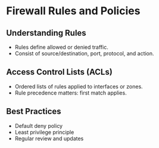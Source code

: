 # Firewall Rules and Policies

## Understanding Rules
- Rules define allowed or denied traffic.
- Consist of source/destination, port, protocol, and action.

## Access Control Lists (ACLs)
- Ordered lists of rules applied to interfaces or zones.
- Rule precedence matters: first match applies.

## Best Practices
- Default deny policy
- Least privilege principle
- Regular review and updates
